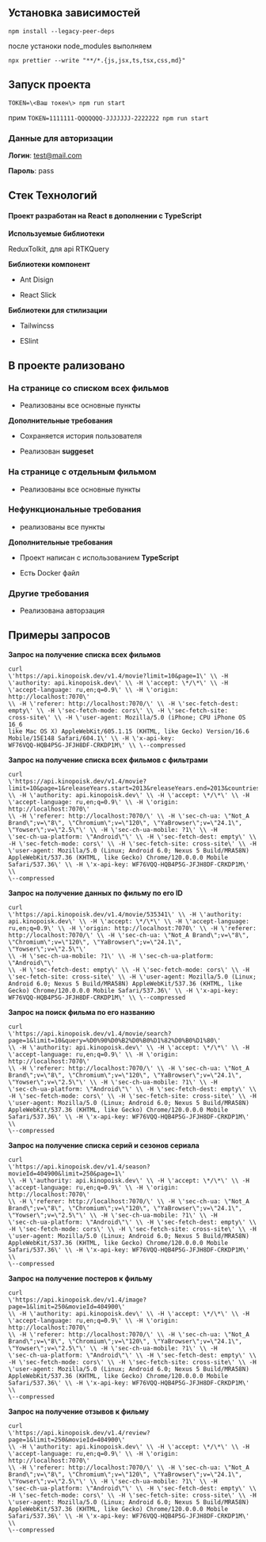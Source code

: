 ## Установка зависимостей

```npm install --legacy-peer-deps```

после устаноки node_modules выполняем

```npx prettier --write "**/*.{js,jsx,ts,tsx,css,md}"```

## Запуск проекта

```TOKEN=\<Ваш токен\> npm run start ```

прим
```TOKEN=1111111-QQQQQQQ-JJJJJJJ-2222222 npm run start```

### Данные для авторизации

**Логин**: test@mail.com

**Пароль**: pass

## Стек Технологий

#### Проект разработан на **React** в дополнении с **TypeScript**

**Используемые библиотеки**

ReduxTolkit, для api RTKQuery

**Библиотеки компонент**

* Ant Disign

* React Slick

**Библиотеки для стилизации**

* Tailwincss

* ESlint

## В проекте рализовано

### На странице со списком всех фильмов

* Реализованы все основные пункты

**Дополнительные требования**

* Сохраняется история пользователя

* Реализован **suggesеt**

### На странице с отдельным фильмом

* Реализованы все основные пункты

### Нефункциональные требования

* реализованы все пункты

**Дополнительные требования**

* Проект написан c использованием **TypeScript**

* Есть Docker файл

### Другие требования

* Реализована авторзация









## Примеры запросов

**Запрос на получение списка всех фильмов**

```
curl
\'https://api.kinopoisk.dev/v1.4/movie?limit=10&page=1\' \\ -H
\'authority: api.kinopoisk.dev\' \\ -H \'accept: \*/\*\' \\ -H
\'accept-language: ru,en;q=0.9\' \\ -H \'origin: http://localhost:7070\'
\\ -H \'referer: http://localhost:7070/\' \\ -H \'sec-fetch-dest:
empty\' \\ -H \'sec-fetch-mode: cors\' \\ -H \'sec-fetch-site:
cross-site\' \\ -H \'user-agent: Mozilla/5.0 (iPhone; CPU iPhone OS 16_6
like Mac OS X) AppleWebKit/605.1.15 (KHTML, like Gecko) Version/16.6
Mobile/15E148 Safari/604.1\' \\ -H \'x-api-key:
WF76VQQ-HQB4P5G-JFJH8DF-CRKDP1M\' \\ \--compressed
```

**Запрос на получение списка всех фильмов c фильтрами**

```
curl
\'https://api.kinopoisk.dev/v1.4/movie?limit=10&page=1&releaseYears.start=2013&releaseYears.end=2013&countries.name=%D0%90%D0%B2%D1%81%D1%82%D1%80%D0%B0%D0%BB%D0%B8%D1%8F&ageRating=18\'
\\ -H \'authority: api.kinopoisk.dev\' \\ -H \'accept: \*/\*\' \\ -H
\'accept-language: ru,en;q=0.9\' \\ -H \'origin: http://localhost:7070\'
\\ -H \'referer: http://localhost:7070/\' \\ -H \'sec-ch-ua: \"Not_A
Brand\";v=\"8\", \"Chromium\";v=\"120\", \"YaBrowser\";v=\"24.1\",
\"Yowser\";v=\"2.5\"\' \\ -H \'sec-ch-ua-mobile: ?1\' \\ -H
\'sec-ch-ua-platform: \"Android\"\' \\ -H \'sec-fetch-dest: empty\' \\
-H \'sec-fetch-mode: cors\' \\ -H \'sec-fetch-site: cross-site\' \\ -H
\'user-agent: Mozilla/5.0 (Linux; Android 6.0; Nexus 5 Build/MRA58N)
AppleWebKit/537.36 (KHTML, like Gecko) Chrome/120.0.0.0 Mobile
Safari/537.36\' \\ -H \'x-api-key: WF76VQQ-HQB4P5G-JFJH8DF-CRKDP1M\' \\
\--compressed
```

**Запрос на получение данных по фильму по его ID**

```
curl
\'https://api.kinopoisk.dev/v1.4/movie/535341\' \\ -H \'authority:
api.kinopoisk.dev\' \\ -H \'accept: \*/\*\' \\ -H \'accept-language:
ru,en;q=0.9\' \\ -H \'origin: http://localhost:7070\' \\ -H \'referer:
http://localhost:7070/\' \\ -H \'sec-ch-ua: \"Not_A Brand\";v=\"8\",
\"Chromium\";v=\"120\", \"YaBrowser\";v=\"24.1\", \"Yowser\";v=\"2.5\"\'
\\ -H \'sec-ch-ua-mobile: ?1\' \\ -H \'sec-ch-ua-platform: \"Android\"\'
\\ -H \'sec-fetch-dest: empty\' \\ -H \'sec-fetch-mode: cors\' \\ -H
\'sec-fetch-site: cross-site\' \\ -H \'user-agent: Mozilla/5.0 (Linux;
Android 6.0; Nexus 5 Build/MRA58N) AppleWebKit/537.36 (KHTML, like
Gecko) Chrome/120.0.0.0 Mobile Safari/537.36\' \\ -H \'x-api-key:
WF76VQQ-HQB4P5G-JFJH8DF-CRKDP1M\' \\ \--compressed
```

**Запрос на поиск фильма по его названию**

```
curl
\'https://api.kinopoisk.dev/v1.4/movie/search?page=1&limit=10&query=%D0%90%D0%B2%D0%B0%D1%82%D0%B0%D1%80\'
\\ -H \'authority: api.kinopoisk.dev\' \\ -H \'accept: \*/\*\' \\ -H
\'accept-language: ru,en;q=0.9\' \\ -H \'origin: http://localhost:7070\'
\\ -H \'referer: http://localhost:7070/\' \\ -H \'sec-ch-ua: \"Not_A
Brand\";v=\"8\", \"Chromium\";v=\"120\", \"YaBrowser\";v=\"24.1\",
\"Yowser\";v=\"2.5\"\' \\ -H \'sec-ch-ua-mobile: ?1\' \\ -H
\'sec-ch-ua-platform: \"Android\"\' \\ -H \'sec-fetch-dest: empty\' \\
-H \'sec-fetch-mode: cors\' \\ -H \'sec-fetch-site: cross-site\' \\ -H
\'user-agent: Mozilla/5.0 (Linux; Android 6.0; Nexus 5 Build/MRA58N)
AppleWebKit/537.36 (KHTML, like Gecko) Chrome/120.0.0.0 Mobile
Safari/537.36\' \\ -H \'x-api-key: WF76VQQ-HQB4P5G-JFJH8DF-CRKDP1M\' \\
\--compressed
```

**Запрос на получение списка серий и сезонов сериала**

```
curl
\'https://api.kinopoisk.dev/v1.4/season?movieId=404900&limit=250&page=1\'
\\ -H \'authority: api.kinopoisk.dev\' \\ -H \'accept: \*/\*\' \\ -H
\'accept-language: ru,en;q=0.9\' \\ -H \'origin: http://localhost:7070\'
\\ -H \'referer: http://localhost:7070/\' \\ -H \'sec-ch-ua: \"Not_A
Brand\";v=\"8\", \"Chromium\";v=\"120\", \"YaBrowser\";v=\"24.1\",
\"Yowser\";v=\"2.5\"\' \\ -H \'sec-ch-ua-mobile: ?1\' \\ -H
\'sec-ch-ua-platform: \"Android\"\' \\ -H \'sec-fetch-dest: empty\' \\
-H \'sec-fetch-mode: cors\' \\ -H \'sec-fetch-site: cross-site\' \\ -H
\'user-agent: Mozilla/5.0 (Linux; Android 6.0; Nexus 5 Build/MRA58N)
AppleWebKit/537.36 (KHTML, like Gecko) Chrome/120.0.0.0 Mobile
Safari/537.36\' \\ -H \'x-api-key: WF76VQQ-HQB4P5G-JFJH8DF-CRKDP1M\' \\
\--compressed
```

**Запрос на получение постеров к фильму**

```
curl
\'https://api.kinopoisk.dev/v1.4/image?page=1&limit=250&movieId=404900\'
\\ -H \'authority: api.kinopoisk.dev\' \\ -H \'accept: \*/\*\' \\ -H
\'accept-language: ru,en;q=0.9\' \\ -H \'origin: http://localhost:7070\'
\\ -H \'referer: http://localhost:7070/\' \\ -H \'sec-ch-ua: \"Not_A
Brand\";v=\"8\", \"Chromium\";v=\"120\", \"YaBrowser\";v=\"24.1\",
\"Yowser\";v=\"2.5\"\' \\ -H \'sec-ch-ua-mobile: ?1\' \\ -H
\'sec-ch-ua-platform: \"Android\"\' \\ -H \'sec-fetch-dest: empty\' \\
-H \'sec-fetch-mode: cors\' \\ -H \'sec-fetch-site: cross-site\' \\ -H
\'user-agent: Mozilla/5.0 (Linux; Android 6.0; Nexus 5 Build/MRA58N)
AppleWebKit/537.36 (KHTML, like Gecko) Chrome/120.0.0.0 Mobile
Safari/537.36\' \\ -H \'x-api-key: WF76VQQ-HQB4P5G-JFJH8DF-CRKDP1M\' \\
\--compressed
```


**Запрос на получение отзывов к фильму**

```
curl
\'https://api.kinopoisk.dev/v1.4/review?page=1&limit=250&movieId=404900\'
\\ -H \'authority: api.kinopoisk.dev\' \\ -H \'accept: \*/\*\' \\ -H
\'accept-language: ru,en;q=0.9\' \\ -H \'origin: http://localhost:7070\'
\\ -H \'referer: http://localhost:7070/\' \\ -H \'sec-ch-ua: \"Not_A
Brand\";v=\"8\", \"Chromium\";v=\"120\", \"YaBrowser\";v=\"24.1\",
\"Yowser\";v=\"2.5\"\' \\ -H \'sec-ch-ua-mobile: ?1\' \\ -H
\'sec-ch-ua-platform: \"Android\"\' \\ -H \'sec-fetch-dest: empty\' \\
-H \'sec-fetch-mode: cors\' \\ -H \'sec-fetch-site: cross-site\' \\ -H
\'user-agent: Mozilla/5.0 (Linux; Android 6.0; Nexus 5 Build/MRA58N)
AppleWebKit/537.36 (KHTML, like Gecko) Chrome/120.0.0.0 Mobile
Safari/537.36\' \\ -H \'x-api-key: WF76VQQ-HQB4P5G-JFJH8DF-CRKDP1M\' \\
\--compressed
```

